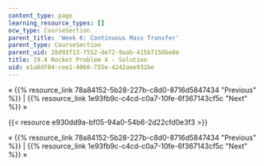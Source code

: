 ```yaml
---
content_type: page
learning_resource_types: []
ocw_type: CourseSection
parent_title: 'Week 6: Continuous Mass Transfer'
parent_type: CourseSection
parent_uid: 28d93f13-f552-de72-9aab-415b7158be8e
title: 19.4 Rocket Problem 4 - Solution
uid: e1a8df04-cee1-4060-755e-4242aee931be
---
```


« {{% resource_link 78a84152-5b28-227b-c8d0-8716d5847434 "Previous" %}} | {{% resource_link 1e93fb9c-c4cd-c0a7-10fe-6f367143cf5c "Next" %}} »

{{< resource e930dd9a-bf05-94a0-54b6-2d22cfd0e3f3 >}}

« {{% resource_link 78a84152-5b28-227b-c8d0-8716d5847434 "Previous" %}} | {{% resource_link 1e93fb9c-c4cd-c0a7-10fe-6f367143cf5c "Next" %}} »